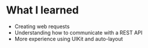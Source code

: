 # What I learned

- Creating web requests
- Understanding how to communicate with a REST API
- More experience using UIKit and auto-layout
